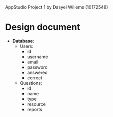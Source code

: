 AppStudio Project 1 by Dasyel Willems (10172548)

# Design document #

+ __Database__:
    - Users:  
        * id
        * username
        * email
        * password
        * answered
        * correct
    - Questions:  
        * id
        * name
        * type
        * resource
        * reports
